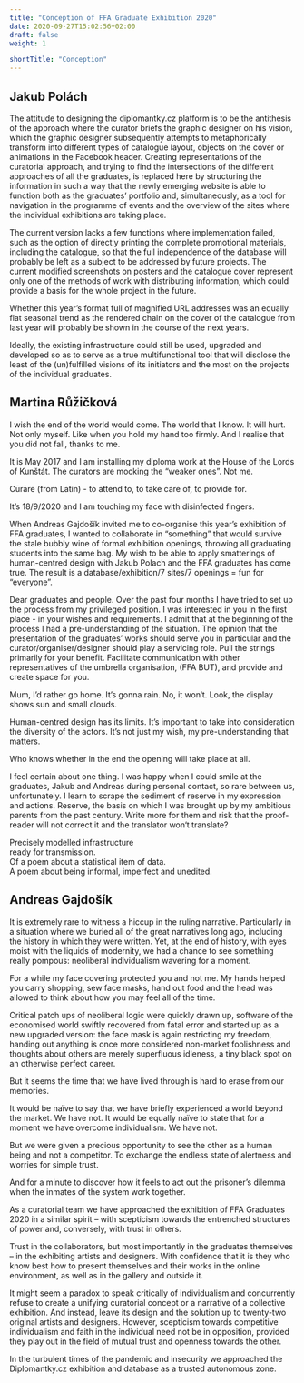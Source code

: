 ```yaml
---
title: "Conception of FFA Graduate Exhibition 2020"
date: 2020-09-27T15:02:56+02:00
draft: false
weight: 1

shortTitle: "Conception"
---
```


## Jakub Polách

The attitude to designing the diplomantky.cz platform is to be the antithesis of the approach where the curator briefs the graphic designer on his vision, which the graphic designer subsequently attempts to metaphorically transform into different types of catalogue layout, objects on the cover or animations in the Facebook header. Creating representations of the curatorial approach, and trying to find the intersections of the different approaches of all the graduates, is replaced here by structuring the information in such a way that the newly emerging website is able to function both as the graduates’ portfolio and, simultaneously, as a tool for navigation in the programme of events and the overview of the sites where the individual exhibitions are taking place.

The current version lacks a few functions where implementation failed, such as the option of directly printing the complete promotional materials, including the catalogue, so that the full independence of the database will probably be left as a subject to be addressed by future projects. The current modified screenshots on posters and the catalogue cover represent only one of the methods of work with distributing information, which could provide a basis for the whole project in the future.

Whether this year’s format full of magnified URL addresses was an equally flat seasonal trend as the rendered chain on the cover of the catalogue from last year will probably be shown in the course of the next years.

Ideally, the existing infrastructure could still be used, upgraded and developed so as to serve as a true multifunctional tool that will disclose the least of the (un)fulfilled visions of its initiators and the most on the projects of the individual graduates. 

## Martina Růžičková

I wish the end of the world would come. The world that I know. It will hurt. Not only myself. Like when you hold my hand too firmly. And I realise that you did not fall, thanks to me.

It is May 2017 and I am installing my diploma work at the House of the Lords of Kunštát. The curators are mocking the “weaker ones”. Not me.

Cūrāre (from Latin) - to attend to, to take care of, to provide for.

It’s 18/9/2020 and I am touching my face with disinfected fingers.

When Andreas Gajdošík invited me to co-organise this year’s exhibition of FFA graduates, I wanted to collaborate in “something” that would survive the stale bubbly wine of formal exhibition openings, throwing all graduating students into the same bag. My wish to be able to apply smatterings of human-centred design with Jakub Polach and the FFA graduates has come true. The result is a database/exhibition/7 sites/7 openings = fun for “everyone”.

Dear graduates and people. Over the past four months I have tried to set up the process from my privileged position. I was interested in you in the first place - in your wishes and requirements. I admit that at the beginning of the process I had a pre-understanding of the situation. The opinion that the presentation of the graduates’ works should serve you in particular and the curator/organiser/designer should play a servicing role. Pull the strings primarily for your benefit. Facilitate communication with other representatives of the umbrella organisation, (FFA BUT), and provide and create space for you.

Mum, I’d rather go home. It’s gonna rain. No, it won‘t. Look, the display shows sun and small clouds.

Human-centred design has its limits. It’s important to take into consideration the diversity of the actors. It’s not just my wish, my pre-understanding that matters.

Who knows whether in the end the opening will take place at all.

I feel certain about one thing. I was happy when I could smile at the graduates, Jakub and Andreas during personal contact, so rare between us, unfortunately. I learn to scrape the sediment of reserve in my expression and actions. Reserve, the basis on which I was brought up by my ambitious parents from the past century. Write more for them and risk that the proof-reader will not correct it and the translator won‘t translate?

Precisely modelled infrastructure  
ready for transmission.  
Of a poem about a statistical item of data.  
A poem about being informal, imperfect and unedited.

## Andreas Gajdošík

It is extremely rare to witness a hiccup in the ruling narrative. Particularly in a situation where we buried all of the great narratives long ago, including the history in which they were written. Yet, at the end of history, with eyes moist with the liquids of modernity, we had a chance to see something really pompous: neoliberal individualism wavering for a moment.

For a while my face covering protected you and not me. My hands helped you carry shopping, sew face masks, hand out food and the head was allowed to think about how you may feel all of the time.

Critical patch ups of neoliberal logic were quickly drawn up, software of the economised world swiftly recovered from fatal error and started up as a new upgraded version: the face mask is again restricting my freedom, handing out anything is once more considered non-market foolishness and thoughts about others are merely superfluous idleness, a tiny black spot on an otherwise perfect career.

But it seems the time that we have lived through is hard to erase from our memories.

It would be naïve to say that we have briefly experienced a world beyond the market. We have not. It would be equally naïve to state that for a moment we have overcome individualism. We have not.

But we were given a precious opportunity to see the other as a human being and not a competitor. To exchange the endless state of alertness and worries for simple trust.

And for a minute to discover how it feels to act out the prisoner’s dilemma when the inmates of the system work together.

As a curatorial team we have approached the exhibition of FFA Graduates 2020 in a similar spirit – with scepticism towards the entrenched structures of power and, conversely, with trust in others.

Trust in the collaborators, but most importantly in the graduates themselves – in the exhibiting artists and designers. With confidence that it is they who know best how to present themselves and their works in the online environment, as well as in the gallery and outside it.

It might seem a paradox to speak critically of individualism and concurrently refuse to create a unifying curatorial concept or a narrative of a collective exhibition. And instead, leave its design and the solution up to twenty-two original artists and designers. However, scepticism towards competitive individualism and faith in the individual need not be in opposition, provided they play out in the field of mutual trust and openness towards the other.

In the turbulent times of the pandemic and insecurity we approached the Diplomantky.cz exhibition and database as a trusted autonomous zone.
